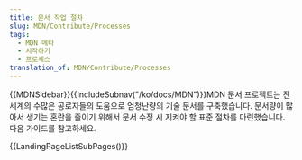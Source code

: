 ```yaml
---
title: 문서 작업 절차
slug: MDN/Contribute/Processes
tags:
  - MDN 메타
  - 시작하기
  - 프로세스
translation_of: MDN/Contribute/Processes
---
```

{{MDNSidebar}}{{IncludeSubnav("/ko/docs/MDN")}}MDN 문서 프로젝트는 전세계의 수많은 공로자들의 도움으로 엄청난량의 기술 문서를 구축했습니다. 문서량이 많아서 생기는 혼란을 줄이기 위해서 문서 수정 시 지켜야 할 표준 절차를 마련했습니다. 다음 가이드를 참고하세요.

{{LandingPageListSubPages()}}
